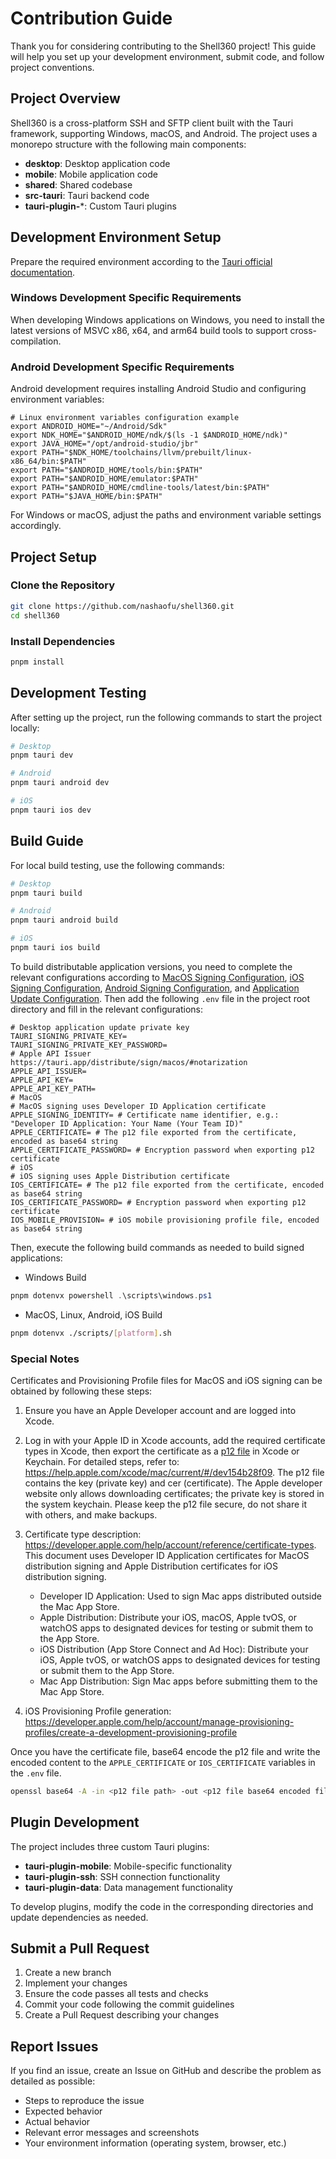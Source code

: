 # Contribution Guide

Thank you for considering contributing to the Shell360 project! This guide will help you set up your development environment, submit code, and follow project conventions.

## Project Overview

Shell360 is a cross-platform SSH and SFTP client built with the Tauri framework, supporting Windows, macOS, and Android. The project uses a monorepo structure with the following main components:

- **desktop**: Desktop application code
- **mobile**: Mobile application code
- **shared**: Shared codebase
- **src-tauri**: Tauri backend code
- **tauri-plugin-***: Custom Tauri plugins

## Development Environment Setup

Prepare the required environment according to the [Tauri official documentation](https://tauri.app/start/prerequisites/).

### Windows Development Specific Requirements

When developing Windows applications on Windows, you need to install the latest versions of MSVC x86, x64, and arm64 build tools to support cross-compilation.

### Android Development Specific Requirements

Android development requires installing Android Studio and configuring environment variables:

```shell
# Linux environment variables configuration example
export ANDROID_HOME="~/Android/Sdk"
export NDK_HOME="$ANDROID_HOME/ndk/$(ls -1 $ANDROID_HOME/ndk)"
export JAVA_HOME="/opt/android-studio/jbr"
export PATH="$NDK_HOME/toolchains/llvm/prebuilt/linux-x86_64/bin:$PATH"
export PATH="$ANDROID_HOME/tools/bin:$PATH"
export PATH="$ANDROID_HOME/emulator:$PATH"
export PATH="$ANDROID_HOME/cmdline-tools/latest/bin:$PATH"
export PATH="$JAVA_HOME/bin:$PATH"
```

For Windows or macOS, adjust the paths and environment variable settings accordingly.

## Project Setup

### Clone the Repository

```bash
git clone https://github.com/nashaofu/shell360.git
cd shell360
```

### Install Dependencies

```bash
pnpm install
```

## Development Testing

After setting up the project, run the following commands to start the project locally:

```bash
# Desktop
pnpm tauri dev

# Android
pnpm tauri android dev

# iOS
pnpm tauri ios dev
```

## Build Guide

For local build testing, use the following commands:

```bash
# Desktop
pnpm tauri build

# Android
pnpm tauri android build

# iOS
pnpm tauri ios build
```

To build distributable application versions, you need to complete the relevant configurations according to [MacOS Signing Configuration](https://tauri.app/distribute/sign/macos/), [iOS Signing Configuration](https://tauri.app/distribute/sign/ios/), [Android Signing Configuration](https://tauri.app/distribute/sign/android/), and [Application Update Configuration](https://tauri.app/plugin/updater/). Then add the following `.env` file in the project root directory and fill in the relevant configurations:

```shell
# Desktop application update private key
TAURI_SIGNING_PRIVATE_KEY=
TAURI_SIGNING_PRIVATE_KEY_PASSWORD=
# Apple API Issuer https://tauri.app/distribute/sign/macos/#notarization
APPLE_API_ISSUER=
APPLE_API_KEY=
APPLE_API_KEY_PATH=
# MacOS
# MacOS signing uses Developer ID Application certificate
APPLE_SIGNING_IDENTITY= # Certificate name identifier, e.g.: "Developer ID Application: Your Name (Your Team ID)"
APPLE_CERTIFICATE= # The p12 file exported from the certificate, encoded as base64 string
APPLE_CERTIFICATE_PASSWORD= # Encryption password when exporting p12 certificate
# iOS
# iOS signing uses Apple Distribution certificate
IOS_CERTIFICATE= # The p12 file exported from the certificate, encoded as base64 string
IOS_CERTIFICATE_PASSWORD= # Encryption password when exporting p12 certificate
IOS_MOBILE_PROVISION= # iOS mobile provisioning profile file, encoded as base64 string
```

Then, execute the following build commands as needed to build signed applications:

- Windows Build

```powershell
pnpm dotenvx powershell .\scripts\windows.ps1
```

- MacOS, Linux, Android, iOS Build

```bash
pnpm dotenvx ./scripts/[platform].sh
```

### Special Notes

Certificates and Provisioning Profile files for MacOS and iOS signing can be obtained by following these steps:

1. Ensure you have an Apple Developer account and are logged into Xcode.
2. Log in with your Apple ID in Xcode accounts, add the required certificate types in Xcode, then export the certificate as a [p12 file](https://en.wikipedia.org/wiki/PKCS_12) in Xcode or Keychain. For detailed steps, refer to: https://help.apple.com/xcode/mac/current/#/dev154b28f09. The p12 file contains the key (private key) and cer (certificate). The Apple developer website only allows downloading certificates; the private key is stored in the system keychain. Please keep the p12 file secure, do not share it with others, and make backups.

3. Certificate type description: https://developer.apple.com/help/account/reference/certificate-types. This document uses Developer ID Application certificates for MacOS distribution signing and Apple Distribution certificates for iOS distribution signing.

   - Developer ID Application: Used to sign Mac apps distributed outside the Mac App Store.
   - Apple Distribution: Distribute your iOS, macOS, Apple tvOS, or watchOS apps to designated devices for testing or submit them to the App Store.
   - iOS Distribution (App Store Connect and Ad Hoc): Distribute your iOS, Apple tvOS, or watchOS apps to designated devices for testing or submit them to the App Store.
   - Mac App Distribution: Sign Mac apps before submitting them to the Mac App Store.

4. iOS Provisioning Profile generation: https://developer.apple.com/help/account/manage-provisioning-profiles/create-a-development-provisioning-profile

Once you have the certificate file, base64 encode the p12 file and write the encoded content to the `APPLE_CERTIFICATE` or `IOS_CERTIFICATE` variables in the `.env` file.

```bash
openssl base64 -A -in <p12 file path> -out <p12 file base64 encoded file path>
```

## Plugin Development

The project includes three custom Tauri plugins:

- **tauri-plugin-mobile**: Mobile-specific functionality
- **tauri-plugin-ssh**: SSH connection functionality
- **tauri-plugin-data**: Data management functionality

To develop plugins, modify the code in the corresponding directories and update dependencies as needed.

## Submit a Pull Request

1. Create a new branch
2. Implement your changes
3. Ensure the code passes all tests and checks
4. Commit your code following the commit guidelines
5. Create a Pull Request describing your changes

## Report Issues

If you find an issue, create an Issue on GitHub and describe the problem as detailed as possible:

- Steps to reproduce the issue
- Expected behavior
- Actual behavior
- Relevant error messages and screenshots
- Your environment information (operating system, browser, etc.)